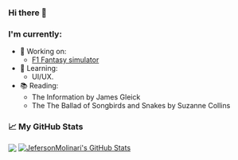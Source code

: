 ### Hi there 👋 
### I'm currently:
- 🔭 Working on:
  - [F1 Fantasy simulator](https://github.com/JefersonMolinari/jeff-fantasy-sim)
- 🌱 Learning:
  - UI/UX.
- 📚 Reading:
   - The Information by James Gleick
   - The The Ballad of Songbirds and Snakes by Suzanne Collins 

### &#x1f4c8; My GitHub Stats

<a href="https://github.com/JefersonMolinari/JefersonMolinari">
  <img align="center" src="https://github-readme-stats.vercel.app/api/top-langs/?username=JefersonMolinari&hide=css,html&title_color=ffffff&text_color=c9cacc&icon_color=2bbc8a&bg_color=1d1f21" /></a>
<a href="https://github.com/JefersonMolinari/JefersonMolinari">	<a href="https://github.com/JefersonMolinari/JefersonMolinari">
  <img align="center" src="https://github-readme-stats.vercel.app/api?username=JefersonMolinari&show_icons=true&line_height=27&count_private=true&title_color=ffffff&text_color=c9cacc&icon_color=2bbc8a&bg_color=1d1f21" alt="JefersonMolinari's GitHub Stats" /></a>


<!--
**JefersonMolinari/JefersonMolinari** is a ✨ _special_ ✨ repository because its `README.md` (this file) appears on your GitHub profile.

Here are some ideas to get you started:

- 🔭 I’m currently working on ...
- 🌱 I’m currently learning ...
- 👯 I’m looking to collaborate on ...
- 🤔 I’m looking for help with ...
- 💬 Ask me about ...
- 📫 How to reach me: ...
- 😄 Pronouns: ...
- ⚡ Fun fact: ...
-->
